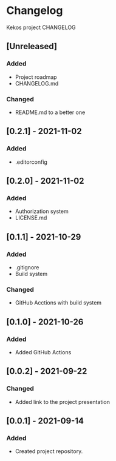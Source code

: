 # Changelog

Kekos project CHANGELOG

## [Unreleased]

### Added 

- Project roadmap
- CHANGELOG.md


### Changed

- README.md to a better one


## [0.2.1] - 2021-11-02

### Added

- .editorconfig

## [0.2.0] - 2021-11-02

### Added

- Authorization system
- LICENSE.md


## [0.1.1] - 2021-10-29

### Added

- .gitignore
- Build system

### Changed

- GitHub Acctions with build system

## [0.1.0] - 2021-10-26

### Added

- Added GitHub Actions

## [0.0.2] - 2021-09-22

### Changed

- Added link to the project presentation 

## [0.0.1] - 2021-09-14

### Added

- Created project repository.

